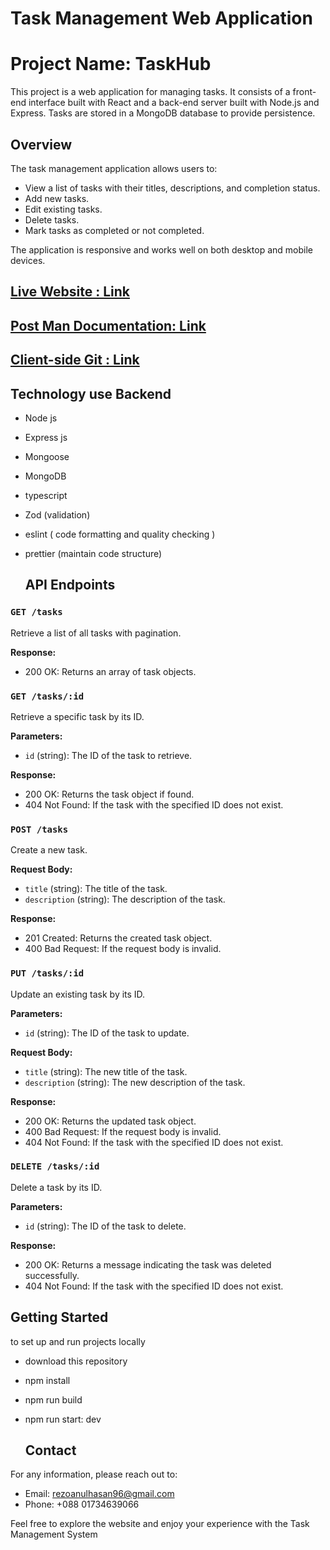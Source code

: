 # Task Management Web Application
# Project Name: TaskHub
This project is a web application for managing tasks. It consists of a front-end interface built with React and a back-end server built with Node.js and Express. Tasks are stored in a MongoDB database to provide persistence.

## Overview

The task management application allows users to:
- View a list of tasks with their titles, descriptions, and completion status.
- Add new tasks.
- Edit existing tasks.
- Delete tasks.
- Mark tasks as completed or not completed.

The application is responsive and works well on both desktop and mobile devices.



## [Live Website : Link](https://taskshubrezoanul.netlify.app/)

## [Post Man Documentation: Link](https://documenter.getpostman.com/view/30665703/2sA3dvmDSh)

## [Client-side Git : Link ](https://github.com/RezoanulHasan/task-management-frontend.)


## Technology use Backend
- Node js
- Express js
- Mongoose
- MongoDB
- typescript
- Zod (validation)
- eslint ( code formatting and quality checking )
- prettier (maintain code structure)



  ## API Endpoints

### `GET /tasks`

Retrieve a list of all tasks with pagination.

**Response:**
- 200 OK: Returns an array of task objects.

### `GET /tasks/:id`

Retrieve a specific task by its ID.

**Parameters:**
- `id` (string): The ID of the task to retrieve.

**Response:**
- 200 OK: Returns the task object if found.
- 404 Not Found: If the task with the specified ID does not exist.

### `POST /tasks`

Create a new task.

**Request Body:**
- `title` (string): The title of the task.
- `description` (string): The description of the task.


**Response:**
- 201 Created: Returns the created task object.
- 400 Bad Request: If the request body is invalid.

### `PUT /tasks/:id`

Update an existing task by its ID.

**Parameters:**
- `id` (string): The ID of the task to update.

**Request Body:**
- `title` (string): The new title of the task.
- `description` (string): The new description of the task.


**Response:**
- 200 OK: Returns the updated task object.
- 400 Bad Request: If the request body is invalid.
- 404 Not Found: If the task with the specified ID does not exist.

### `DELETE /tasks/:id`

Delete a task by its ID.

**Parameters:**
- `id` (string): The ID of the task to delete.

**Response:**
- 200 OK: Returns a message indicating the task was deleted successfully.
- 404 Not Found: If the task with the specified ID does not exist.


## Getting Started

to set up and run projects locally

- download this repository
- npm install
- npm run build
- npm run start: dev

  ## Contact

For any information, please reach out to:

- Email: rezoanulhasan96@gmail.com
- Phone: +088 01734639066

Feel free to explore the website and enjoy your experience with  the Task Management System
